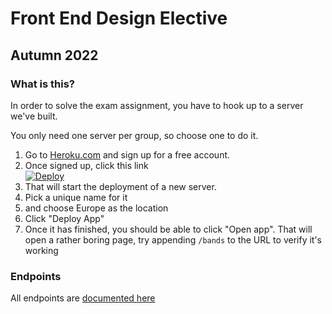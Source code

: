 # Front End Design Elective

## Autumn 2022

### What is this?

In order to solve the exam assignment, you have to hook up to a server we've built.

You only need one server per group, so choose one to do it.

1. Go to <a href="https://heroku.com">Heroku.com</a> and sign up for a free account.
2. Once signed up, click this link <br><a href="https://heroku.com/deploy?template=https://github.com/PandaPoob/foofest_data/tree/master"><img src="https://www.herokucdn.com/deploy/button.svg" alt="Deploy"></a>
3. That will start the deployment of a new server.
4. Pick a unique name for it
5. and choose Europe as the location
6. Click "Deploy App"
7. Once it has finished, you should be able to click "Open app". That will open a rather boring page, try appending `/bands` to the URL to verify it's working

### Endpoints

All endpoints are [documented here](https://jonasholbech.github.io/Frontend-Exam-Spring-2022-API-Docs/)
